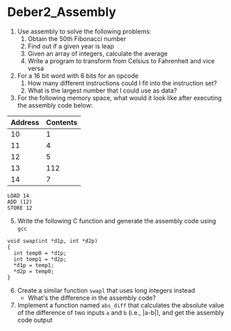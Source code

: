 # Deber2_Assembly

1. Use assembly to solve the following problems:
    1. Obtain the 50th Fibonacci number
    2. Find out if a given year is leap
    3. Given an array of integers, calculate the average
    4. Write a program to transform from Celsius to Fahrenheit and vice versa
2. For a 16 bit word with 6 bits for an opcode
    1. How many different instructions could I fit into the instruction set?
    2. What is the largest number that I could use as data?
3. For the following memory space, what would it look like after executing the assembly code below:

|Address|Contents|
|-------|--------|
|10     | 1      |
|11     | 4      |
|12     | 5      |
|13     | 112    |
|14     | 7      |

```
LOAD 14
ADD (12)
STORE 12
```
5. Write the following C function and generate the assembly code using `gcc`

```
void swap(int *d1p, int *d2p) 
{
  int temp0 = *d1p;
  int temp1 = *d2p;
  *d1p = temp1;
  *d2p = temp0;
}
```
6. Create a similar function `swapl` that uses long integers instead
    - What's the difference in the assembly code?
7. Implement a function named `abs_diff` that calculates the absolute value of the difference of two inputs `a` and `b` (i.e., |a-b|), and get the assembly code output
